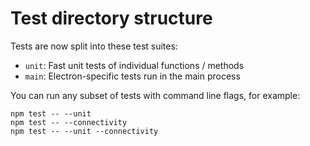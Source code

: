 # Test directory structure

Tests are now split into these test suites:

- `unit`: Fast unit tests of individual functions / methods
- `main`: Electron-specific tests run in the main process

You can run any subset of tests with command line flags, for example:

```
npm test -- --unit
npm test -- --connectivity
npm test -- --unit --connectivity
```

